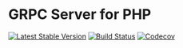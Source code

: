 GRPC Server for PHP
================================
[![Latest Stable Version](https://poser.pugx.org/spiral/grpc/version)](https://packagist.org/packages/spiral/grpc)
[![Build Status](https://travis-ci.org/spiral/grpc.svg?branch=master)](https://travis-ci.org/spiral/grpc)
[![Codecov](https://codecov.io/gh/spiral/grpc/branch/master/graph/badge.svg)](https://codecov.io/gh/spiral/grpc/)